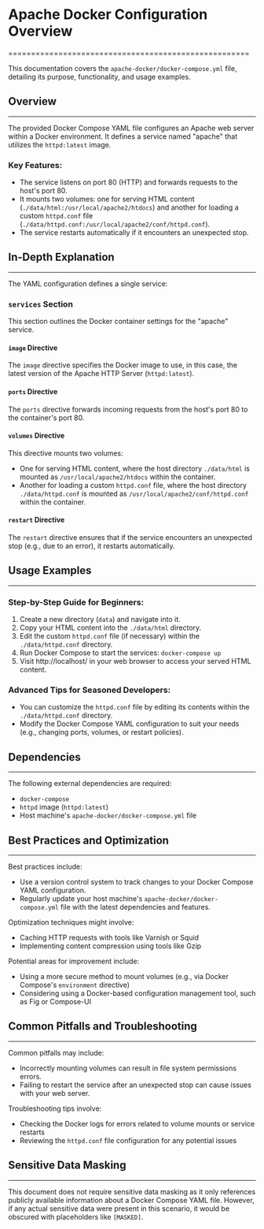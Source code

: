 # Apache Docker Configuration Overview
=====================================================

This documentation covers the `apache-docker/docker-compose.yml` file, detailing its purpose, functionality, and usage examples.

## Overview
------------

The provided Docker Compose YAML file configures an Apache web server within a Docker environment. It defines a service named "apache" that utilizes the `httpd:latest` image.

### Key Features:

*   The service listens on port 80 (HTTP) and forwards requests to the host's port 80.
*   It mounts two volumes: one for serving HTML content (`./data/html:/usr/local/apache2/htdocs`) and another for loading a custom `httpd.conf` file (`./data/httpd.conf:/usr/local/apache2/conf/httpd.conf`).
*   The service restarts automatically if it encounters an unexpected stop.

## In-Depth Explanation
-----------------------

The YAML configuration defines a single service:

### `services` Section

This section outlines the Docker container settings for the "apache" service.

#### `image` Directive

The `image` directive specifies the Docker image to use, in this case, the latest version of the Apache HTTP Server (`httpd:latest`).

#### `ports` Directive

The `ports` directive forwards incoming requests from the host's port 80 to the container's port 80.

#### `volumes` Directive

This directive mounts two volumes:

*   One for serving HTML content, where the host directory `./data/html` is mounted as `/usr/local/apache2/htdocs` within the container.
*   Another for loading a custom `httpd.conf` file, where the host directory `./data/httpd.conf` is mounted as `/usr/local/apache2/conf/httpd.conf` within the container.

#### `restart` Directive

The `restart` directive ensures that if the service encounters an unexpected stop (e.g., due to an error), it restarts automatically.

## Usage Examples
------------------

### Step-by-Step Guide for Beginners:

1.  Create a new directory (`data`) and navigate into it.
2.  Copy your HTML content into the `./data/html` directory.
3.  Edit the custom `httpd.conf` file (if necessary) within the `./data/httpd.conf` directory.
4.  Run Docker Compose to start the services: `docker-compose up`
5.  Visit http://localhost/ in your web browser to access your served HTML content.

### Advanced Tips for Seasoned Developers:

*   You can customize the `httpd.conf` file by editing its contents within the `./data/httpd.conf` directory.
*   Modify the Docker Compose YAML configuration to suit your needs (e.g., changing ports, volumes, or restart policies).

## Dependencies
------------

The following external dependencies are required:

*   `docker-compose`
*   `httpd` image (`httpd:latest`)
*   Host machine's `apache-docker/docker-compose.yml` file

## Best Practices and Optimization
-------------------------------------

Best practices include:

*   Use a version control system to track changes to your Docker Compose YAML configuration.
*   Regularly update your host machine's `apache-docker/docker-compose.yml` file with the latest dependencies and features.

Optimization techniques might involve:

*   Caching HTTP requests with tools like Varnish or Squid
*   Implementing content compression using tools like Gzip

Potential areas for improvement include:

*   Using a more secure method to mount volumes (e.g., via Docker Compose's `environment` directive)
*   Considering using a Docker-based configuration management tool, such as Fig or Compose-UI

## Common Pitfalls and Troubleshooting
------------------------------------------

Common pitfalls may include:

*   Incorrectly mounting volumes can result in file system permissions errors.
*   Failing to restart the service after an unexpected stop can cause issues with your web server.

Troubleshooting tips involve:

*   Checking the Docker logs for errors related to volume mounts or service restarts
*   Reviewing the `httpd.conf` file configuration for any potential issues

## Sensitive Data Masking
-------------------------

This document does not require sensitive data masking as it only references publicly available information about a Docker Compose YAML file. However, if any actual sensitive data were present in this scenario, it would be obscured with placeholders like `[MASKED]`.
